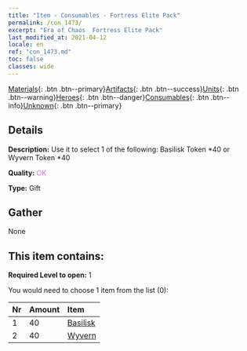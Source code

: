 ```yaml
---
title: "Item - Consumables - Fortress Elite Pack"
permalink: /con_1473/
excerpt: "Era of Chaos  Fortress Elite Pack"
last_modified_at: 2021-04-12
locale: en
ref: "con_1473.md"
toc: false
classes: wide
---
```

 [Materials](/){: .btn .btn--primary}[Artifacts](/Artifacts/){: .btn .btn--success}[Units](/Units/){: .btn .btn--warning}[Heroes](/Heroes/){: .btn .btn--danger}[Consumables](/Consumables/){: .btn .btn--info}[Unknown](/Unknown/){: .btn .btn--primary}

## Details
 **Description:** Use it to select 1 of the following: Basilisk Token *40 or Wyvern Token *40

 **Quality:** <span style="color: #DA70D6">OK</span>

 **Type:** Gift

## Gather

  None

## This item contains:

 **Required Level to open:** 1

 You would need to choose 1 item from the list (0):

  | Nr | Amount |     Item    |
  |:---|:-------|:------------|
  | 1 | 40 | [Basilisk](/Items/unt_256/) | 
  | 2 | 40 | [Wyvern](/Items/unt_258/) | 
